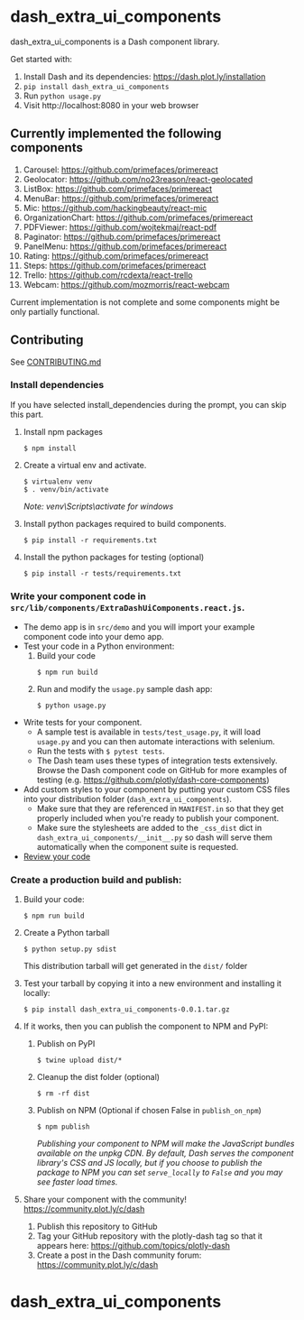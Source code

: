 # dash_extra_ui_components

dash_extra_ui_components is a Dash component library.

Get started with:
1. Install Dash and its dependencies: https://dash.plot.ly/installation
2. `pip install dash_extra_ui_components`
3. Run `python usage.py`
4. Visit http://localhost:8080 in your web browser

## Currently implemented the following components

1. Carousel: https://github.com/primefaces/primereact
2. Geolocator: https://github.com/no23reason/react-geolocated
3. ListBox: https://github.com/primefaces/primereact
4. MenuBar: https://github.com/primefaces/primereact
5. Mic: https://github.com/hackingbeauty/react-mic
6. OrganizationChart: https://github.com/primefaces/primereact
7. PDFViewer: https://github.com/wojtekmaj/react-pdf
8. Paginator: https://github.com/primefaces/primereact
9. PanelMenu: https://github.com/primefaces/primereact
10. Rating: https://github.com/primefaces/primereact
11. Steps: https://github.com/primefaces/primereact
12. Trello: https://github.com/rcdexta/react-trello
13. Webcam: https://github.com/mozmorris/react-webcam

Current implementation is not complete and some components might be only partially functional.

## Contributing

See [CONTRIBUTING.md](./CONTRIBUTING.md)

### Install dependencies

If you have selected install_dependencies during the prompt, you can skip this part.

1. Install npm packages
    ```
    $ npm install
    ```
2. Create a virtual env and activate.
    ```
    $ virtualenv venv
    $ . venv/bin/activate
    ```
    _Note: venv\Scripts\activate for windows_

3. Install python packages required to build components.
    ```
    $ pip install -r requirements.txt
    ```
4. Install the python packages for testing (optional)
    ```
    $ pip install -r tests/requirements.txt
    ```

### Write your component code in `src/lib/components/ExtraDashUiComponents.react.js`.

- The demo app is in `src/demo` and you will import your example component code into your demo app.
- Test your code in a Python environment:
    1. Build your code
        ```
        $ npm run build
        ```
    2. Run and modify the `usage.py` sample dash app:
        ```
        $ python usage.py
        ```
- Write tests for your component.
    - A sample test is available in `tests/test_usage.py`, it will load `usage.py` and you can then automate interactions with selenium.
    - Run the tests with `$ pytest tests`.
    - The Dash team uses these types of integration tests extensively. Browse the Dash component code on GitHub for more examples of testing (e.g. https://github.com/plotly/dash-core-components)
- Add custom styles to your component by putting your custom CSS files into your distribution folder (`dash_extra_ui_components`).
    - Make sure that they are referenced in `MANIFEST.in` so that they get properly included when you're ready to publish your component.
    - Make sure the stylesheets are added to the `_css_dist` dict in `dash_extra_ui_components/__init__.py` so dash will serve them automatically when the component suite is requested.
- [Review your code](./review_checklist.md)

### Create a production build and publish:

1. Build your code:
    ```
    $ npm run build
    ```
2. Create a Python tarball
    ```
    $ python setup.py sdist
    ```
    This distribution tarball will get generated in the `dist/` folder

3. Test your tarball by copying it into a new environment and installing it locally:
    ```
    $ pip install dash_extra_ui_components-0.0.1.tar.gz
    ```

4. If it works, then you can publish the component to NPM and PyPI:
    1. Publish on PyPI
        ```
        $ twine upload dist/*
        ```
    2. Cleanup the dist folder (optional)
        ```
        $ rm -rf dist
        ```
    3. Publish on NPM (Optional if chosen False in `publish_on_npm`)
        ```
        $ npm publish
        ```
        _Publishing your component to NPM will make the JavaScript bundles available on the unpkg CDN. By default, Dash serves the component library's CSS and JS locally, but if you choose to publish the package to NPM you can set `serve_locally` to `False` and you may see faster load times._

5. Share your component with the community! https://community.plot.ly/c/dash
    1. Publish this repository to GitHub
    2. Tag your GitHub repository with the plotly-dash tag so that it appears here: https://github.com/topics/plotly-dash
    3. Create a post in the Dash community forum: https://community.plot.ly/c/dash
# dash_extra_ui_components
